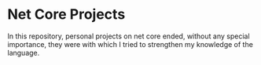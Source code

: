 # Net Core Projects

In this repository, personal projects on net core ended, without any special importance, they were with which I tried to strengthen my knowledge of the language.